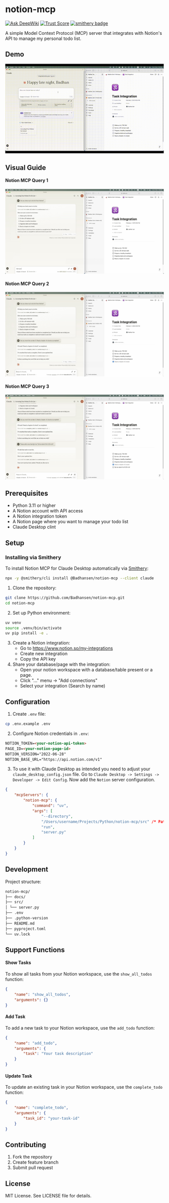 # notion-mcp

[![Ask DeepWiki](https://deepwiki.com/badge.svg)](https://deepwiki.com/Badhansen/notion-mcp)
[![Trust Score](https://archestra.ai/mcp-catalog/api/badge/quality/Badhansen/notion-mcp)](https://archestra.ai/mcp-catalog/Badhansen__notion-mcp)
[![smithery badge](https://smithery.ai/badge/@Badhansen/notion-mcp)](https://smithery.ai/server/@Badhansen/notion-mcp)

A simple Model Context Protocol (MCP) server that integrates with Notion's API to manage my personal todo list.

## Demo

![Demo](docs/assets/videos/notion-mcp.gif)

## Visual Guide

#### Notion MCP Query 1

![Notion MCP Query 1](docs/assets/images/query1.jpg)

#### Notion MCP Query 2

![Notion MCP Query 1](docs/assets/images/query2.jpg)

#### Notion MCP Query 3

![Notion MCP Query 1](docs/assets/images/query3.jpg)

## Prerequisites

-   Python 3.11 or higher
-   A Notion account with API access
-   A Notion integration token
-   A Notion page where you want to manage your todo list
-   Claude Desktop clint

## Setup

### Installing via Smithery

To install Notion MCP for Claude Desktop automatically via [Smithery](https://smithery.ai/server/@Badhansen/notion-mcp):

```bash
npx -y @smithery/cli install @Badhansen/notion-mcp --client claude
```

1. Clone the repository:

```sh
git clone https://github.com/Badhansen/notion-mcp.git
cd notion-mcp
```

2. Set up Python environment:

```sh
uv venv
source .venv/bin/activate
uv pip install -e .
```

3. Create a Notion integration:
    - Go to https://www.notion.so/my-integrations
    - Create new integration
    - Copy the API key
4. Share your database/page with the integration:
    - Open your notion workspace with a database/table present or a page.
    - Click "..." menu → "Add connections"
    - Select your integration (Search by name)

## Configuration

1. Create `.env` file:

```sh
cp .env.example .env
```

2. Configure Notion credentials in `.env`:

```markdown
NOTION_TOKEN=<your-notion-api-token>
PAGE_ID=<your-notion-page-id>
NOTION_VERSION="2022-06-28"
NOTION_BASE_URL="https://api.notion.com/v1"
```

3. To use it with Claude Desktop as intended you need to adjust your `claude_desktop_config.json` file.
   Go to `Claude Desktop -> Settings -> Developer -> Edit Config`. Now add the `Notion` server configuration.

```json
{
    "mcpServers": {
        "notion-mcp": {
            "command": "uv",
            "args": [
                "--directory",
                "/Users/username/Projects/Python/notion-mcp/src" /* Path to your project */,
                "run",
                "server.py"
            ]
        }
    }
}
```

## Development

Project structure:

```markdown
notion-mcp/
├── docs/
├── src/
│ └── server.py
├── .env
├── .python-version
├── README.md
├── pyproject.toml
└── uv.lock
```

## Support Functions

#### Show Tasks

To show all tasks from your Notion workspace, use the `show_all_todos` function:

```json
{
    "name": "show_all_todos",
    "arguments": {}
}
```

#### Add Task

To add a new task to your Notion workspace, use the `add_todo` function:

```json
{
    "name": "add_todo",
    "arguments": {
        "task": "Your task description"
    }
}
```

#### Update Task

To update an existing task in your Notion workspace, use the `complete_todo` function:

```json
{
    "name": "complete_todo",
    "arguments": {
        "task_id": "your-task-id"
    }
}
```

## Contributing

1. Fork the repository
2. Create feature branch
3. Submit pull request

## License

MIT License. See LICENSE file for details.
